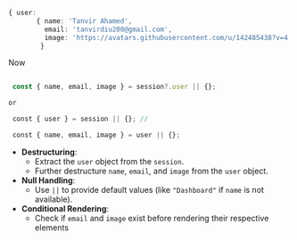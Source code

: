 
```ts
{ user: 
       { name: 'Tanvir Ahamed', 
         email: 'tanvirdiu200@gmail.com',
         image: 'https://avatars.githubusercontent.com/u/142485438?v=4' }
        }
```

Now 

```ts

 const { name, email, image } = session?.user || {};

or

 const { user } = session || {}; //

 const { name, email, image } = user || {};

```

- **Destructuring**:
    - Extract the `user` object from the `session`.
    - Further destructure `name`, `email`, and `image` from the `user` object.
- **Null Handling**:
    - Use `||` to provide default values (like `"Dashboard"` if `name` is not available).
- **Conditional Rendering**: 
    - Check if `email` and `image` exist before rendering their respective elements
